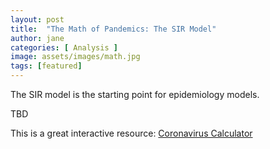 ```yaml
---
layout: post
title:  "The Math of Pandemics: The SIR Model"
author: jane
categories: [ Analysis ]
image: assets/images/math.jpg
tags: [featured]
---
```


The SIR model is the starting point for epidemiology models.

TBD

This is a great interactive resource: [Coronavirus Calculator](http://gabgoh.github.io/COVID/index.html)
